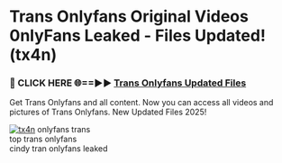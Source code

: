 # Trans Onlyfans Original Videos 0nlyFans Leaked - Files Updated! (tx4n)

<h3>🔴 CLICK HERE 🌐==►► <a href="https://tinyurl.com/4seja8ks" rel="nofollow">Trans Onlyfans Updated Files</a></h3>

Get Trans Onlyfans and all content. Now you can access all videos and pictures of Trans Onlyfans. New Updated Files 2025!

[![tx4n](https://i.imgur.com/EWjZXRe.gif)](https://tinyurl.com/4seja8ks)
onlyfans trans<br>
top trans onlyfans<br>
cindy tran onlyfans leaked